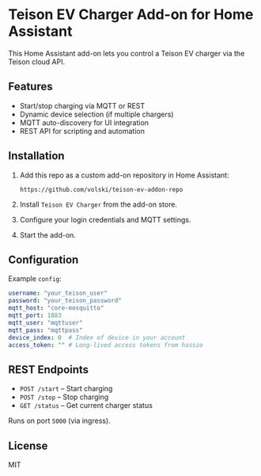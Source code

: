 # Teison EV Charger Add-on for Home Assistant

This Home Assistant add-on lets you control a Teison EV charger via the Teison cloud API.

## Features

- Start/stop charging via MQTT or REST
- Dynamic device selection (if multiple chargers)
- MQTT auto-discovery for UI integration
- REST API for scripting and automation

## Installation

1. Add this repo as a custom add-on repository in Home Assistant:
   ```
   https://github.com/volski/teison-ev-addon-repo
   ```

2. Install `Teison EV Charger` from the add-on store.
3. Configure your login credentials and MQTT settings.
4. Start the add-on.

## Configuration

Example `config`:

```yaml
username: "your_teison_user"
password: "your_teison_password"
mqtt_host: "core-mosquitto"
mqtt_port: 1883
mqtt_user: "mqttuser"
mqtt_pass: "mqttpass"
device_index: 0  # Index of device in your account
access_token: "" # Long-lived access tokens from hassio
```

## REST Endpoints

- `POST /start` – Start charging
- `POST /stop` – Stop charging
- `GET /status` – Get current charger status

Runs on port `5000` (via ingress).

## License

MIT
